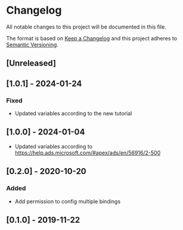 # Changelog

All notable changes to this project will be documented in this file.

The format is based on [Keep a Changelog](http://keepachangelog.com/en/1.0.0/)
and this project adheres to [Semantic Versioning](http://semver.org/spec/v2.0.0.html).

## [Unreleased]

## [1.0.1] - 2024-01-24
### Fixed
- Updated variables according to the new tutorial

## [1.0.0] - 2024-01-04
- Updated variables according to https://help.ads.microsoft.com/#apex/ads/en/56916/2-500

## [0.2.0] - 2020-10-20

### Added
- Add permission to config multiple bindings

## [0.1.0] - 2019-11-22
